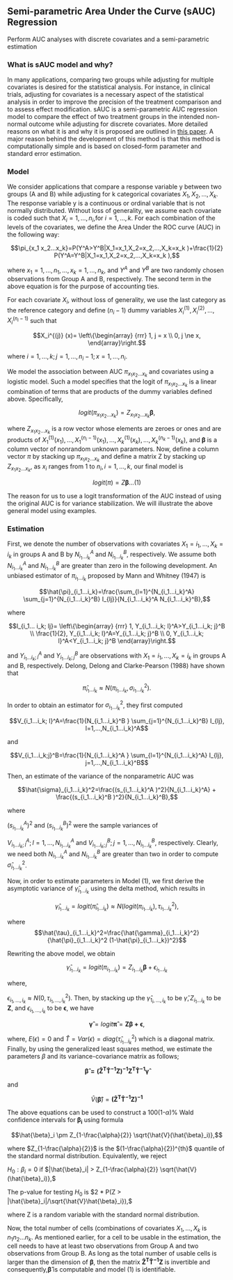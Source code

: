 
## Semi-parametric Area Under the Curve (sAUC) Regression
Perform AUC analyses with discrete covariates and a semi-parametric estimation

### What is sAUC model and why?

In many applications, comparing two groups while adjusting for multiple covariates is desired for the statistical analysis.  For instance, in clinical trials, adjusting for covariates is a necessary aspect of the statistical analysis in order to improve the precision of the treatment comparison and to assess effect modification. sAUC is a semi-parametric AUC regression model to compare the effect of two treatment groups in the intended non-normal outcome while adjusting for discrete covariates. More detailed reasons on what it is and why it is proposed are outlined in [this paper](https://sbohora.github.io/sAUC/articles/bohora-etal-sauc-paper.pdf). A major reason behind the development of this method is that this method is computationally simple and is based on closed-form parameter and standard error estimation.

### Model

We consider applications that compare a response variable y between two groups (A and B) while adjusting for k categorical covariates $X_1,X_2,...,X_k$.  The response variable y is a continuous or ordinal variable that is not normally distributed.  Without loss of generality, we assume each covariate is coded such that $X_i=1,...,n_i$,for $i=1,...,k$. For each combination of the levels of the covariates, we define the Area Under the ROC curve (AUC) in the following way:

$$\pi_{x_1 x_2...x_k}=P(Y^A>Y^B|X_1=x_1,X_2=x_2,...,X_k=x_k )+\frac{1}{2} P(Y^A=Y^B|X_1=x_1,X_2=x_2,...,X_k=x_k ),$$

where $x_1=1,...,n_1,...,x_k=1,...,n_k$, and $Y^A$ and $Y^B$ are two randomly chosen observations from Group A and B, respectively.  The second term in the above equation is for the purpose of accounting ties.

For each covariate $X_i$, without loss of generality, we use the last category as the reference category and define ($n_i-1$) dummy variables $X_i^{(1)},X_i^{(2)},...,X_i^{(n_i-1)}$ such that

$$X_i^{(j)} (x)= \left\{\begin{array}
{rrr}
1, j = x \\
0, j \ne x,
\end{array}\right.$$


where $i=1,...,k; j=1,...,n_i-1; x=1,...,n_i$.   

We model the association between AUC $\pi_{x_1 x_2...x_k}$ and covariates using a logistic model.  Such a model specifies that the logit of $\pi_{x_1 x_2...x_k}$ is a linear combination of terms that are products of the dummy variables defined above.  Specifically,

$$logit(\pi_{x_1 x_2...x_k } )=Z_{x_1 x_2...x_k} \boldsymbol{\beta},$$

where $Z_{x_1 x_2...x_k}$ is a row vector whose elements are zeroes or ones and are products of $X_1^{(1)} (x_1 ),...,X_1^{(n_i-1) } (x_1),...,X_k^{(1)} (x_k),...,X_k^{(n_k-1)} (x_k)$, and $\boldsymbol{\beta}$ is a column vector of nonrandom unknown parameters.  Now, define a column vector $\pi$ by stacking up $\pi_{x_1 x_2...x_k}$ and define a matrix Z by stacking up $Z_{x_1 x_2...x_k}$, as $x_i$ ranges from 1 to $n_i, i=1,...,k$, our final model is  

$$logit(\pi)=Z\boldsymbol{\beta} ...(1)$$

The reason for us to use a logit transformation of the AUC instead of using the original AUC is for variance stabilization.  We will illustrate the above general model using examples.


### Estimation

First, we denote the number of observations with covariates $X_1=i_1,...,X_k=i_k$ in groups A and B by $N_{i_1...i_k}^A$ and $N_{i_1...i_k}^B$, respectively.  We assume both $N_{i_1...i_k}^A$ and $N_{i_1...i_k}^B$ are greater than zero in the following development.  An unbiased estimator of $\pi_{i_1...i_k}$ proposed by Mann and Whitney (1947) is

$$\hat{\pi}_{i_1...i_k}=\frac{\sum_{l=1}^{N_{i_1...i_k}^A} \sum_{j=1}^{N_{i_1...i_k}^B} I_{lj}}{N_{i_1...i_k}^A N_{i_1...i_k}^B},$$

where

$$I_{i_1... i_k; lj}= \left\{\begin{array}
{rrr}
1, Y_{i_1...i_k; l}^A>Y_{i_1...i_k; j}^B \\
\frac{1}{2}, Y_{i_1...i_k; l}^A=Y_{i_1...i_k; j}^B \\
0, Y_{i_1...i_k; l}^A<Y_{i_1...i_k; j}^B
\end{array}\right.$$



and $Y_{i_1...i_k; l}^A$ and $Y_{i_1...i_k; j}^B$ are observations with $X_1=i_1,...,X_k=i_k$ in groups A and B, respectively.  Delong, Delong and Clarke-Pearson (1988) have shown that

$$\hat{\pi}_{i_1...i_k} \approx N(\pi_{i_1...i_k},\sigma_{i_1...i_k}^2).$$

In order to obtain an estimator for $\sigma_{i_1...i_k}^2$, they first computed

$$V_{i_1...i_k; l}^A=\frac{1}{N_{i_1...i_k}^B } \sum_{j=1}^{N_{i_1...i_k}^B} I_{lj},  	l=1,...,N_{i_1...i_k}^A$$

and

$$V_{i_1...i_k;j}^B=\frac{1}{N_{i_1...i_k}^A } \sum_{l=1}^{N_{i_1...i_k}^A} I_{lj},  	j=1,...,N_{i_1...i_k}^B$$

Then, an estimate of the variance of the nonparametric AUC was

$$\hat{\sigma}_{i_1...i_k}^2=\frac{(s_{i_1...i_k}^A )^2}{N_{i_1...i_k}^A} + \frac{(s_{i_1...i_k}^B )^2}{N_{i_1...i_k}^B},$$

where

$(s_{i_1...i_k}^A )^2$ and $(s_{i_1...i_k}^B )^2$ were the sample variances of

$V_{i_1...i_k; l}^A; l=1,...,N_{i_1...i_k}^A$ and $V_{i_1...i_k; j}^B; j=1,...,N_{i_1...i_k}^B,$ respectively.  Clearly, we need both $N_{i_1...i_k}^A$ and $N_{i_1...i_k}^B$ are greater than two in order to compute $\hat{\sigma}_{i_1...i_k}^2$.

Now, in order to estimate parameters in Model (1), we first derive the asymptotic variance of $\hat{\gamma}_{i_1...i_k}$ using the delta method, which results in

$$\hat{\gamma}_{i_1...i_k}=logit(\hat{\pi}_{i_1...i_k}) \approx N(logit(\pi_{i_1...i_k}),\tau_{i_1...i_k}^2),$$

where $$\hat{\tau}_{i_1...i_k}^2=\frac{\hat{\gamma}_{i_1...i_k}^2}{\hat{\pi}_{i_1...i_k}^2  (1-\hat{\pi}_{i_1...i_k})^2}$$

Rewriting the above model, we obtain

$$\hat{\gamma}_{i_1...i_k}=logit(\pi_{i_1...i_k }) =Z_{i_1...i_k} \boldsymbol{\beta} + \epsilon_{i_1...i_k}$$

where,

$\epsilon_{i_1,...,i_k} \approx N(0,\tau_{i_1,...,i_k}^2)$.  Then, by stacking up the $\hat{\gamma}_{1_i,...,i_k}$ to be
$\hat{\gamma}, Z_{i_1...i_k}$ to be $\boldsymbol{Z}$, and $\epsilon_{i_1,...,i_k}$ to be
$\boldsymbol{\epsilon}$, we have

$$\boldsymbol{\hat{\gamma}} =logit \boldsymbol{\hat{\pi}} = \boldsymbol{Z\beta + \epsilon},$$

where, $E(\epsilon)=0$ and $\hat{T}=Var(\epsilon)=diag(\hat{\tau}_{i_1... i_k}^2)$ which is a diagonal matrix.  Finally, by using the generalized least squares method, we estimate the parameters $\beta$ and its variance-covariance matrix as follows;

$$\boldsymbol{\hat{\beta} ={(\hat{Z}^T  \hat{T}^{-1}  Z)}^{-1} Z^T  \hat{T}^{-1} \hat{\gamma}}$$		

and

$$\hat{V}(\boldsymbol{\hat{\beta}}) = \boldsymbol{{({\hat{Z}^T}  \hat{T}^{-1}  Z)}^{-1}}$$

The above equations can be used to construct a 100(1-$\alpha$)% Wald confidence intervals for $\boldsymbol{\beta_i}$ using formula

$$\hat{\beta}_i \pm Z_{1-\frac{\alpha}{2}} \sqrt{\hat{V}(\hat{\beta}_i)},$$

where $Z_{1-\frac{\alpha}{2}}$ is the $(1-\frac{\alpha}{2})^{th}$ quantile of the standard normal distribution.  Equivalently, we reject

$H_0:\beta_i = 0$  if $|\hat{\beta}_i| > Z_{1-\frac{\alpha}{2}} \sqrt{\hat{V}(\hat{\beta}_i)},$

The p-value for testing $H_0$ is $2 * P(Z > |\hat{\beta}_i|/\sqrt{\hat{V}\hat{\beta}_i}),$


where Z is a random variable with the standard normal distribution.

Now, the total number of cells (combinations of covariates $X_1,...,X_k$ is $n_1 n_2...n_k$. As mentioned earlier, for a cell to be usable in the estimation, the cell needs to have at least two observations from Group A and two observations from Group B.  As long as the total number of usable cells is larger than the dimension of $\boldsymbol{\beta}$, then the matrix ${\boldsymbol{\hat{Z}^T  \hat{T}^{-1}  Z}}$ is invertible and consequently,$\boldsymbol{\hat{\beta}}$ is computable and model (1) is identifiable.
